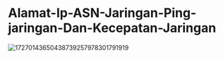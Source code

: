 # Alamat-Ip-ASN-Jaringan-Ping-jaringan-Dan-Kecepatan-Jaringan
![17270143650438739257978301791919](https://github.com/user-attachments/assets/5ee8e392-0b48-4b0a-8b97-01427d97e027)
